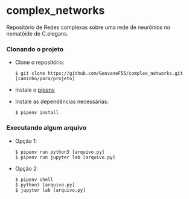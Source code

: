 # complex_networks
Repositório de Redes complexas sobre uma rede de neurônios no nematóide de C.elegans.

### Clonando o projeto

- Clone o repositório:
  ```
  $ git clone https://github.com/GeovaneF55/complex_networks.git [caminho/para/projeto]
  ```

- Instale o [pipenv](https://docs.pipenv.org/en/latest/)

- Instale as dependências necessárias:
  ```
  $ pipenv install
  ```

### Executando algum arquivo

- Opção 1:
  ```
  $ pipenv run python3 [arquivo.py]
  $ pipenv run jupyter lab [arquivo.py]

  ```

- Opção 2:
  ```
  $ pipenv shell
  $ python3 [arquivo.py]
  $ jupyter lab [arquivo.py]
  ```

